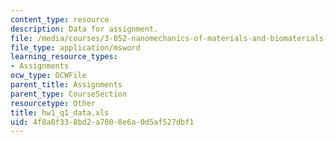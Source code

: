 ```yaml
---
content_type: resource
description: Data for assignment.
file: /media/courses/3-052-nanomechanics-of-materials-and-biomaterials-spring-2007/4f8a0f338bd2a7008e6a0d5af527dbf1_hw1_q1_data.xls
file_type: application/msword
learning_resource_types:
- Assignments
ocw_type: OCWFile
parent_title: Assignments
parent_type: CourseSection
resourcetype: Other
title: hw1_q1_data.xls
uid: 4f8a0f33-8bd2-a700-8e6a-0d5af527dbf1
---
```


